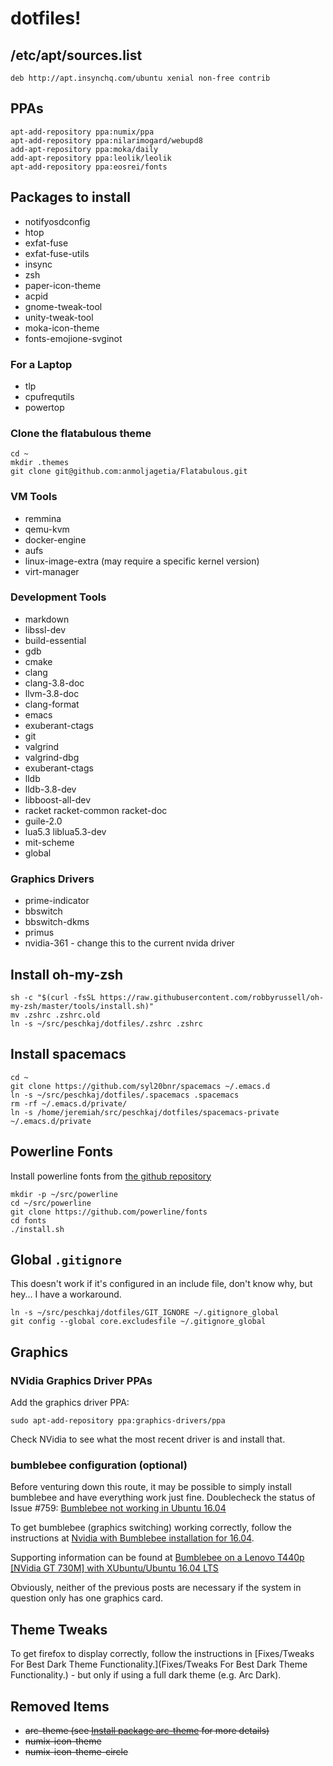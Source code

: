 # dotfiles!

## /etc/apt/sources.list

```
deb http://apt.insynchq.com/ubuntu xenial non-free contrib
```

## PPAs

```
apt-add-repository ppa:numix/ppa
apt-add-repository ppa:nilarimogard/webupd8
add-apt-repository ppa:moka/daily
add-apt-repository ppa:leolik/leolik
apt-add-repository ppa:eosrei/fonts
```

## Packages to install

* notifyosdconfig
* htop
* exfat-fuse
* exfat-fuse-utils
* insync
* zsh
* paper-icon-theme
* acpid
* gnome-tweak-tool
* unity-tweak-tool
* moka-icon-theme
* fonts-emojione-svginot

### For a Laptop

* tlp
* cpufrequtils
* powertop

### Clone the flatabulous theme

```
cd ~
mkdir .themes
git clone git@github.com:anmoljagetia/Flatabulous.git
```

### VM Tools

* remmina
* qemu-kvm
* docker-engine
* aufs
* linux-image-extra (may require a specific kernel version)
* virt-manager

### Development Tools

* markdown
* libssl-dev
* build-essential
* gdb
* cmake
* clang
* clang-3.8-doc
* llvm-3.8-doc
* clang-format
* emacs
* exuberant-ctags
* git
* valgrind
* valgrind-dbg
* exuberant-ctags
* lldb
* lldb-3.8-dev
* libboost-all-dev
* racket racket-common racket-doc
* guile-2.0
* lua5.3 liblua5.3-dev
* mit-scheme
* global


### Graphics Drivers

* prime-indicator
* bbswitch
* bbswitch-dkms
* primus
* nvidia-361 - change this to the current nvida driver

## Install oh-my-zsh

```
sh -c "$(curl -fsSL https://raw.githubusercontent.com/robbyrussell/oh-my-zsh/master/tools/install.sh)"
mv .zshrc .zshrc.old
ln -s ~/src/peschkaj/dotfiles/.zshrc .zshrc
```

## Install spacemacs

```
cd ~
git clone https://github.com/syl20bnr/spacemacs ~/.emacs.d
ln -s ~/src/peschkaj/dotfiles/.spacemacs .spacemacs
rm -rf ~/.emacs.d/private/
ln -s /home/jeremiah/src/peschkaj/dotfiles/spacemacs-private ~/.emacs.d/private
```



## Powerline Fonts

Install powerline fonts from [the github repository](https://github.com/powerline/fonts)

```
mkdir -p ~/src/powerline
cd ~/src/powerline
git clone https://github.com/powerline/fonts
cd fonts
./install.sh
```


## Global `.gitignore`

This doesn't work if it's configured in an include file, don't know why, but hey... I have a workaround.

```
ln -s ~/src/peschkaj/dotfiles/GIT_IGNORE ~/.gitignore_global
git config --global core.excludesfile ~/.gitignore_global
```

## Graphics

### NVidia Graphics Driver PPAs

Add the graphics driver PPA:

```
sudo apt-add-repository ppa:graphics-drivers/ppa
```

Check NVidia to see what the most recent driver is and install that.

### bumblebee configuration (optional)

Before venturing down this route, it may be possible to simply install bumblebee and have everything work just fine. Doublecheck the status of Issue #759: [Bumblebee not working in Ubuntu 16.04](https://github.com/Bumblebee-Project/Bumblebee/issues/759#issuecomment-222922338)

To get bumblebee (graphics switching) working correctly, follow the instructions at [Nvidia with Bumblebee installation for 16.04](http://askubuntu.com/a/749724/285038).

Supporting information can be found at [Bumblebee on a Lenovo T440p [NVidia GT 730M] with XUbuntu/Ubuntu 16.04 LTS](http://lenovolinux.blogspot.com.au/2016/05/bumblebee-on-lenovo-t440p-nvidia-gt.html)

Obviously, neither of the previous posts are necessary if the system in question only has one graphics card.

## Theme Tweaks

To get firefox to display correctly, follow the instructions in [Fixes/Tweaks For Best Dark Theme Functionality.](Fixes/Tweaks For Best Dark Theme Functionality.) - but only if using a full dark theme (e.g. Arc Dark).

## Removed Items

* ~~arc-theme (see [Install package arc-theme](http://software.opensuse.org/download.html?project=home%3AHorst3180&package=arc-theme) for more details)~~
* ~~numix-icon-theme~~
* ~~numix-icon-theme-circle~~
